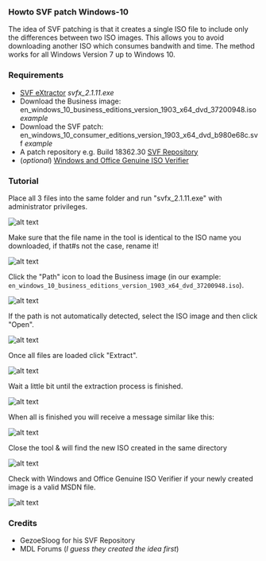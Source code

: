 ### Howto SVF patch Windows-10

The idea of SVF patching is that it creates a single ISO file to include only the differences between two ISO images. This allows you to avoid downloading another ISO which consumes bandwith and time. The method works for all Windows Version 7 up to Windows 10.

### Requirements

* [SVF eXtractor](https://www.softpedia.com/get/System/Back-Up-and-Recovery/SVF-eXtractor.shtml) _svfx_2.1.11.exe_
* Download the Business image: en_windows_10_business_editions_version_1903_x64_dvd_37200948.iso _example_
* Download the SVF patch: en_windows_10_consumer_editions_version_1903_x64_dvd_b980e68c.svf _example_
* A patch repository e.g. Build 18362.30 [SVF Repository](https://cloud.mail.ru/public/2Rwo/51AwfJ6Wp)
* (_optional_) [Windows and Office Genuine ISO Verifier](https://genuineisoverifier.weebly.com/)


### Tutorial 

Place all 3 files into the same folder and run "svfx_2.1.11.exe" with administrator privileges.

![alt text](https://raw.githubusercontent.com/CHEF-KOCH//How-to-SVF-patch-Windows-10/master/Screenshots/1.png)


Make sure that the file name in the tool is identical to the ISO name you downloaded, if that#s not the case, rename it!

![alt text](https://raw.githubusercontent.com/CHEF-KOCH//How-to-SVF-patch-Windows-10/master/Screenshots/2.png)


Click the "Path" icon to load the Business image (in our example: `en_windows_10_business_editions_version_1903_x64_dvd_37200948.iso`).

![alt text](https://raw.githubusercontent.com/CHEF-KOCH//How-to-SVF-patch-Windows-10/master/Screenshots/3.png)


If the path is not automatically detected, select the ISO image and then click "Open".

![alt text](https://raw.githubusercontent.com/CHEF-KOCH//How-to-SVF-patch-Windows-10/master/Screenshots/4.png)


Once all files are loaded click "Extract".

![alt text](https://raw.githubusercontent.com/CHEF-KOCH//How-to-SVF-patch-Windows-10/master/Screenshots/5.png)


Wait a little bit until the extraction process is finished.

![alt text](https://raw.githubusercontent.com/CHEF-KOCH//How-to-SVF-patch-Windows-10/master/Screenshots/6.png)


When all is finished you will receive a message similar like this:

![alt text](https://raw.githubusercontent.com/CHEF-KOCH//How-to-SVF-patch-Windows-10/master/Screenshots/7.png)


Close the tool & will find the new ISO created in the same directory

![alt text](https://raw.githubusercontent.com/CHEF-KOCH//How-to-SVF-patch-Windows-10/master/Screenshots/8.png)


Check with Windows and Office Genuine ISO Verifier if your newly created image is a valid MSDN file.

![alt text](https://raw.githubusercontent.com/CHEF-KOCH//How-to-SVF-patch-Windows-10/master/Screenshots/9.png)


### Credits
* GezoeSloog for his SVF Repository
* MDL Forums (_I guess they created the idea first_)
